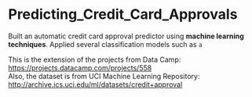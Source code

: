 # Predicting_Credit_Card_Approvals

Built an automatic credit card approval predictor using **machine learning techniques**.
Applied several classification models such as <code>a</code>

This is the extension of the projects from Data Camp: https://projects.datacamp.com/projects/558  
Also, the dataset is from UCI Machine Learning Repository: http://archive.ics.uci.edu/ml/datasets/credit+approval


